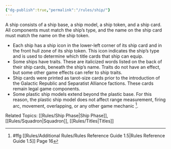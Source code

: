 ```yaml
---
{"dg-publish":true,"permalink":"/rules/ship/"}
---
```


A ship consists of a ship base, a ship model, a ship token, and a ship card. All components must match the ship’s type, and the name on the ship card must match the name on the ship token.
- Each ship has a ship icon in the lower-left corner of its ship card and in the front hull zone of its ship token. This icon indicates the ship’s type and is used to determine which title cards that ship can equip.
- Some ships have traits. These are italicized words listed on the back of their ship cards, beneath the ship’s name. Traits do not have an effect, but some other game effects can refer to ship traits.
- Ship cards were printed as tarot-size cards prior to the introduction of the Galactic Republic and Separatist Alliance factions. These cards remain legal game components.
- Some plastic ship models extend beyond the plastic base. For this reason, the plastic ship model does not affect range measurement, firing arc, movement, overlapping, or any other game mechanic [^1].

Related Topics: [[Rules/Ship Phase\|Ship Phase]], [[Rules/Squadron\|Squadron]], [[Rules/Titles\|Titles]]

[^1]: #ffg [[Rules/Additional Rules/Rules Reference Guide 1.5\|Rules Reference Guide 1.5]] Page 16